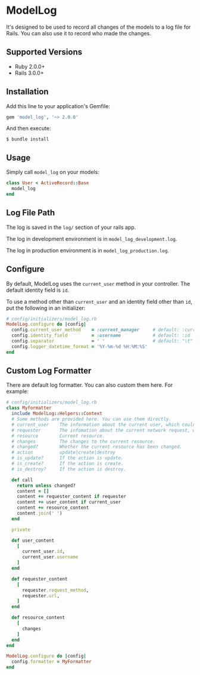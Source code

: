 # ModelLog

It's designed to be used to record all changes of the models to a log file for Rails. You can also use it to record who made the changes.

## Supported Versions

- Ruby 2.0.0+
- Rails 3.0.0+

## Installation

Add this line to your application's Gemfile:

```ruby
gem 'model_log', '~> 2.0.0'
```

And then execute:

    $ bundle install

## Usage

Simply call `model_log` on your models:

```ruby
class User < ActiveRecord::Base
  model_log
end
```

## Log File Path

The log is saved in the `log/` section of your rails app.

The log in development environment is in `model_log_development.log`.

The log in production environment is in `model_log_production.log`.

## Configure

By default, ModelLog uses the `current_user` method in your controller. The default identity field is `id`.

To use a method other than `current_user` and an identity field other than `id`, put the following in an initializer:

```ruby
# config/initializers/model_log.rb
ModelLog.configure do |config|
  config.current_user_method    = :current_manager     # default: :current_user
  config.identity_field         = :username            # default: :id
  config.separator              = ' '                  # default: "\t"
  config.logger_datetime_format = '%Y-%m-%d %H:%M:%S'
end
```

## Custom Log Formatter

There are default log formatter. You can also custom them here. For example:

```ruby
# config/initializers/model_log.rb
class Myformatter
  include ModelLog::Helpers::Context
  # Some methods are provided here. You can use them directly.
  # current_user    The information about the current user, which could be nil.
  # requester       The infomation about the current network request, which could be nil.
  # resource        Current resource.
  # changes         The changes to the current resource.
  # changed?        Whether the current resource has been changed.
  # action          update|create|destroy
  # is_update?      If the action is update.
  # is_create?      If the action is create.
  # is_destroy?     If the action is destroy.

  def call
    return unless changed?
    content = []
    content += requester_content if requester
    content += user_content if current_user
    content += resource_content
    content.join(' ')
  end

  private

  def user_content
    [
      current_user.id,
      current_user.username
    ]
  end

  def requester_content
    [
      requester.request_method,
      requester.url,
    ]
  end

  def resource_content
    [
      changes
    ]
  end
end

ModelLog.configure do |config|
  config.formatter = MyFormatter
end
```

